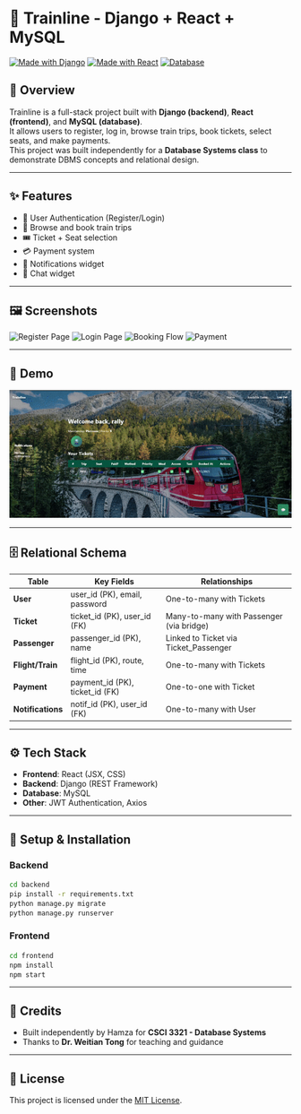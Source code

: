 # 🚆 Trainline - Django + React + MySQL

[![Made with Django](https://img.shields.io/badge/Django-Backend-green)]()
[![Made with React](https://img.shields.io/badge/React-Frontend-blue)]()
[![Database](https://img.shields.io/badge/MySQL-Relational-lightblue)]()

## 📖 Overview
Trainline is a full-stack project built with **Django (backend)**, **React (frontend)**, and **MySQL (database)**.  
It allows users to register, log in, browse train trips, book tickets, select seats, and make payments.  
This project was built independently for a **Database Systems class** to demonstrate DBMS concepts and relational design.

---

## ✨ Features
- 🔑 User Authentication (Register/Login)
- 🚄 Browse and book train trips
- 🎟️ Ticket + Seat selection
- 💳 Payment system
- 🔔 Notifications widget
- 💬 Chat widget

---

## 🖼️ Screenshots
![Register Page](./frontend/public/traindemo-signup.jpg)
![Login Page](./frontend/public/traindemo-login.jpg)
![Booking Flow](./frontend/public/tripdemo-booking.jpg)
![Payment](./frontend/public/traindemopayment.jpg)

---

## 🎥 Demo
![Trainline Demo](./Trainline-GIF.gif)

---

## 🗄️ Relational Schema
| Table             | Key Fields                        | Relationships                                |
|-------------------|-----------------------------------|----------------------------------------------|
| **User**          | user_id (PK), email, password     | One-to-many with Tickets                     |
| **Ticket**        | ticket_id (PK), user_id (FK)      | Many-to-many with Passenger (via bridge)     |
| **Passenger**     | passenger_id (PK), name           | Linked to Ticket via Ticket_Passenger        |
| **Flight/Train**  | flight_id (PK), route, time       | One-to-many with Tickets                     |
| **Payment**       | payment_id (PK), ticket_id (FK)   | One-to-one with Ticket                       |
| **Notifications** | notif_id (PK), user_id (FK)       | One-to-many with User                        |

---

## ⚙️ Tech Stack
- **Frontend**: React (JSX, CSS)
- **Backend**: Django (REST Framework)
- **Database**: MySQL
- **Other**: JWT Authentication, Axios

---

## 🚀 Setup & Installation
### Backend
```bash
cd backend
pip install -r requirements.txt
python manage.py migrate
python manage.py runserver
```

### Frontend
```bash
cd frontend
npm install
npm start
```

---

## 🙏 Credits
- Built independently by Hamza for **CSCI 3321 - Database Systems**
- Thanks to **Dr. Weitian Tong** for teaching and guidance

---

## 📜 License
This project is licensed under the [MIT License](LICENSE).
